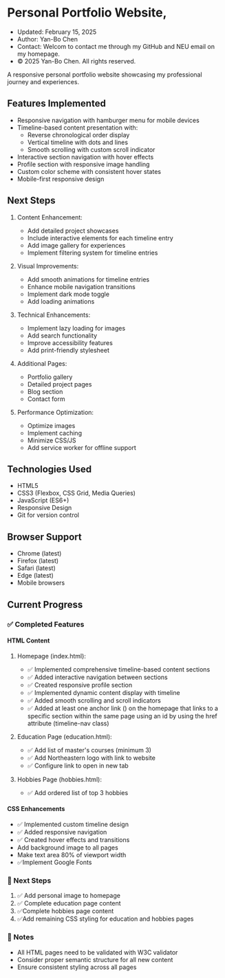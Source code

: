 # Personal Portfolio Website,

- Updated: February 15, 2025
- Author: Yan-Bo Chen
- Contact: Welcom to contact me through my GitHub and NEU email on my homepage.
- © 2025 Yan-Bo Chen. All rights reserved.

A responsive personal portfolio website showcasing my professional journey and experiences.

## Features Implemented

- Responsive navigation with hamburger menu for mobile devices
- Timeline-based content presentation with:
  - Reverse chronological order display
  - Vertical timeline with dots and lines
  - Smooth scrolling with custom scroll indicator
- Interactive section navigation with hover effects
- Profile section with responsive image handling
- Custom color scheme with consistent hover states
- Mobile-first responsive design

## Next Steps

1. Content Enhancement:

   - Add detailed project showcases
   - Include interactive elements for each timeline entry
   - Add image gallery for experiences
   - Implement filtering system for timeline entries

2. Visual Improvements:

   - Add smooth animations for timeline entries
   - Enhance mobile navigation transitions
   - Implement dark mode toggle
   - Add loading animations

3. Technical Enhancements:

   - Implement lazy loading for images
   - Add search functionality
   - Improve accessibility features
   - Add print-friendly stylesheet

4. Additional Pages:

   - Portfolio gallery
   - Detailed project pages
   - Blog section
   - Contact form

5. Performance Optimization:
   - Optimize images
   - Implement caching
   - Minimize CSS/JS
   - Add service worker for offline support

## Technologies Used

- HTML5
- CSS3 (Flexbox, CSS Grid, Media Queries)
- JavaScript (ES6+)
- Responsive Design
- Git for version control

## Browser Support

- Chrome (latest)
- Firefox (latest)
- Safari (latest)
- Edge (latest)
- Mobile browsers

## Current Progress

### ✅ Completed Features

#### HTML Content

1. Homepage (index.html):

   - ✅ Implemented comprehensive timeline-based content sections
   - ✅ Added interactive navigation between sections
   - ✅ Created responsive profile section
   - ✅ Implemented dynamic content display with timeline
   - ✅ Added smooth scrolling and scroll indicators
   - ✅ Added at least one anchor link (<a>) on the homepage
     that links to a specific section within the same page
     using an id by using the href attribute (timeline-nav class)

2. Education Page (education.html):

   - ✅ Add list of master's courses (minimum 3)
   - ✅ Add Northeastern logo with link to website
   - ✅ Configure link to open in new tab

3. Hobbies Page (hobbies.html):
   - ✅ Add ordered list of top 3 hobbies

#### CSS Enhancements

- ✅ Implemented custom timeline design
- ✅ Added responsive navigation
- ✅ Created hover effects and transitions
- Add background image to all pages
- Make text area 80% of viewport width
- ✅Implement Google Fonts

### 🔄 Next Steps

1. ✅ Add personal image to homepage
2. ✅ Complete education page content
3. ✅Complete hobbies page content
4. ✅Add remaining CSS styling for education and hobbies pages

### 📝 Notes

- All HTML pages need to be validated with W3C validator
- Consider proper semantic structure for all new content
- Ensure consistent styling across all pages
